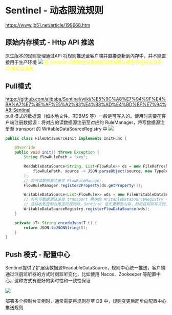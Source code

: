 # Sentinel - 动态限流规则
https://www.jb51.net/article/199668.htm

## 原始内存模式 - Http API 推送
原生版本的规则管理通过API 将规则推送至客户端并直接更新到内存中，并不能直接用于生产环境
![](https://camo.githubusercontent.com/7f890e43f78808a19f1fd2041aedd4a8434dc41217bd91ce581116e683d5bb69/68747470733a2f2f63646e2e6e6c61726b2e636f6d2f6c61726b2f302f323031382f706e672f34373638382f313533363636303239363237332d34663434306262612d356239652d343230352d393430322d6662363038336236363931322e706e67)
<font color='yellow'>
在 sentinel 的控制台设置的规则信息默认都是存在内存当中的,重启会丢失
</font>

## Pull模式
https://github.com/alibaba/Sentinel/wiki/%E5%9C%A8%E7%94%9F%E4%BA%A7%E7%8E%AF%E5%A2%83%E4%B8%AD%E4%BD%BF%E7%94%A8-Sentinel  
pull 模式的数据源（如本地文件、RDBMS 等）一般是可写入的。使用时需要在客户端注册数据源：将对应的读数据源注册至对应的 RuleManager，将写数据源注册至 transport 的 WritableDataSourceRegistry 中
![](https://camo.githubusercontent.com/477f711417de1a652dd08e4ab157a80b0db90565bbbbac8f0889b657002bb54d/68747470733a2f2f63646e2e6e6c61726b2e636f6d2f6c61726b2f302f323031382f706e672f34373638382f313533363636303331313832362d61646466346666362d396663392d343538362d626138622d3463616633613931343537642e706e67)

```java
public class FileDataSourceInit implements InitFunc {

    @Override
    public void init() throws Exception {
        String flowRulePath = "xxx";

        ReadableDataSource<String, List<FlowRule>> ds = new FileRefreshableDataSource<>(
            flowRulePath, source -> JSON.parseObject(source, new TypeReference<List<FlowRule>>() {})
        );
        // 将可读数据源注册至 FlowRuleManager.
        FlowRuleManager.register2Property(ds.getProperty());

        WritableDataSource<List<FlowRule>> wds = new FileWritableDataSource<>(flowRulePath, this::encodeJson);
        // 将可写数据源注册至 transport 模块的 WritableDataSourceRegistry 中.
        // 这样收到控制台推送的规则时，Sentinel 会先更新到内存，然后将规则写入到文件中.
        WritableDataSourceRegistry.registerFlowDataSource(wds);
    }

    private <T> String encodeJson(T t) {
        return JSON.toJSONString(t);
    }
}
```

## Push 模式 - 配置中心
Sentinel提供了扩展读数据源ReadableDataSource，规则中心统一推送，客户端通过注册监听器的方式时刻监听变化，比如使用 Nacos、Zookeeper 等配置中心。这种方式有更好的实时性和一致性保证

![](https://user-images.githubusercontent.com/9434884/53381986-a0b73f00-39ad-11e9-90cf-b49158ae4b6f.png)

部署多个控制台实例时，通常需要将规则存至 DB 中，规则变更后同步向配置中心推送规则